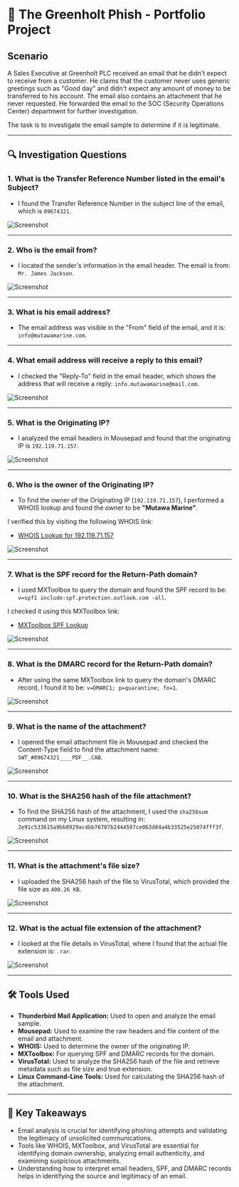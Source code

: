 # 📧 The Greenholt Phish - Portfolio Project

## Scenario
A Sales Executive at Greenholt PLC received an email that he didn't expect to receive from a customer. He claims that the customer never uses generic greetings such as "Good day" and didn't expect any amount of money to be transferred to his account. The email also contains an attachment that he never requested. He forwarded the email to the SOC (Security Operations Center) department for further investigation. 

The task is to investigate the email sample to determine if it is legitimate.

---

## 🔍 Investigation Questions

### 1. **What is the Transfer Reference Number listed in the email's Subject?**
- I found the Transfer Reference Number in the subject line of the email, which is `09674321`.

![Screenshot](https://i.imgur.com/k9EXBmf.png)

---

### 2. **Who is the email from?**
- I located the sender's information in the email header. The email is from: `Mr. James Jackson`.

![Screenshot](https://i.imgur.com/zHOPiee.png)

---

### 3. **What is his email address?**
- The email address was visible in the "From" field of the email, and it is: `info@mutawamarine.com`.

---

### 4. **What email address will receive a reply to this email?**
- I checked the "Reply-To" field in the email header, which shows the address that will receive a reply: `info.mutawamarine@mail.com`.

![Screenshot](https://i.imgur.com/GwTxxvw.png)

---

### 5. **What is the Originating IP?**
- I analyzed the email headers in Mousepad and found that the originating IP is `192.119.71.157`. 

![Screenshot](https://i.imgur.com/hBoIJiz.png)

---

### 6. **Who is the owner of the Originating IP?**  
- To find the owner of the Originating IP (`192.119.71.157`), I performed a WHOIS lookup and found the owner to be **"Mutawa Marine"**.

I verified this by visiting the following WHOIS link:
- [WHOIS Lookup for 192.119.71.157](https://www.whois.com/whois/192.119.71.157)

![Screenshot](https://i.imgur.com/745vZfZ.png)

---

### 7. **What is the SPF record for the Return-Path domain?**
- I used MXToolbox to query the domain and found the SPF record to be: `v=spf1 include:spf.protection.outlook.com -all`.

I checked it using this MXToolbox link:
- [MXToolbox SPF Lookup](https://mxtoolbox.com/SuperTool.aspx?abt_id=AB-631B&abt_var=Control&run=toolpage&action=mx%3amutawamarine.com)

![Screenshot](https://i.imgur.com/zjacO9Z.png)

---

### 8. **What is the DMARC record for the Return-Path domain?**
- After using the same MXToolbox link to query the domain's DMARC record, I found it to be: `v=DMARC1; p=quarantine; fo=1`.

![Screenshot](https://i.imgur.com/Y5bzi4N.png)

---

### 9. **What is the name of the attachment?**
- I opened the email attachment file in Mousepad and checked the Content-Type field to find the attachment name: `SWT_#09674321____PDF__.CAB`.

![Screenshot](https://i.imgur.com/eFtpyYq.png)

---

### 10. **What is the SHA256 hash of the file attachment?**
- To find the SHA256 hash of the attachment, I used the `sha256sum` command on my Linux system, resulting in:  
`2e91c533615a9bb8929ac4bb76707b2444597ce063d84a4b33525e25074fff3f`.

![Screenshot](https://i.imgur.com/qh7UMNI.png)

---

### 11. **What is the attachment's file size?**
- I uploaded the SHA256 hash of the file to VirusTotal, which provided the file size as `400.26 KB`.

![Screenshot](https://i.imgur.com/r3wBE7M.png)

---

### 12. **What is the actual file extension of the attachment?**
- I looked at the file details in VirusTotal, where I found that the actual file extension is: `.rar`.

![Screenshot](https://i.imgur.com/yx3RpWx.png)

---

## 🛠️ Tools Used

- **Thunderbird Mail Application:** Used to open and analyze the email sample.
- **Mousepad:** Used to examine the raw headers and file content of the email and attachment.
- **WHOIS:** Used to determine the owner of the originating IP.
- **MXToolbox:** For querying SPF and DMARC records for the domain.
- **VirusTotal:** Used to analyze the SHA256 hash of the file and retrieve metadata such as file size and true extension.
- **Linux Command-Line Tools:** Used for calculating the SHA256 hash of the attachment.

---

## 🧠 Key Takeaways

- Email analysis is crucial for identifying phishing attempts and validating the legitimacy of unsolicited communications.
- Tools like WHOIS, MXToolbox, and VirusTotal are essential for identifying domain ownership, analyzing email authenticity, and examining suspicious attachments.
- Understanding how to interpret email headers, SPF, and DMARC records helps in identifying the source and legitimacy of an email.
